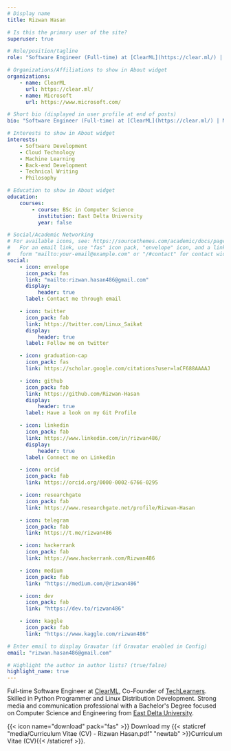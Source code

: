 ```yaml
---
# Display name
title: Rizwan Hasan

# Is this the primary user of the site?
superuser: true

# Role/position/tagline
role: "Software Engineer (Full-time) at [ClearML](https://clear.ml/) | Microsoft Learn Student Ambassadors at [Microsoft](https://www.microsoft.com/)"

# Organizations/Affiliations to show in About widget
organizations:
    - name: ClearML
      url: https://clear.ml/
    - name: Microsoft
      url: https://www.microsoft.com/

# Short bio (displayed in user profile at end of posts)
bio: "Software Engineer (Full-time) at [ClearML](https://clear.ml/) | Microsoft Learn Student Ambassadors at [Microsoft](https://www.microsoft.com/)"

# Interests to show in About widget
interests:
    - Software Development
    - Cloud Technology
    - Machine Learning
    - Back-end Development
    - Technical Writing
    - Philosophy

# Education to show in About widget
education:
    courses:
        - course: BSc in Computer Science
          institution: East Delta University
          year: false

# Social/Academic Networking
# For available icons, see: https://sourcethemes.com/academic/docs/page-builder/#icons
#   For an email link, use "fas" icon pack, "envelope" icon, and a link in the
#   form "mailto:your-email@example.com" or "/#contact" for contact widget.
social:
    - icon: envelope
      icon_pack: fas
      link: "mailto:rizwan.hasan486@gmail.com"
      display:
          header: true
      label: Contact me through email

    - icon: twitter
      icon_pack: fab
      link: https://twitter.com/Linux_Saikat
      display:
          header: true
      label: Follow me on twitter

    - icon: graduation-cap
      icon_pack: fas
      link: https://scholar.google.com/citations?user=laCF688AAAAJ

    - icon: github
      icon_pack: fab
      link: https://github.com/Rizwan-Hasan
      display:
          header: true
      label: Have a look on my Git Profile

    - icon: linkedin
      icon_pack: fab
      link: https://www.linkedin.com/in/rizwan486/
      display:
          header: true
      label: Connect me on Linkedin

    - icon: orcid
      icon_pack: fab
      link: https://orcid.org/0000-0002-6766-0295

    - icon: researchgate
      icon_pack: fab
      link: https://www.researchgate.net/profile/Rizwan-Hasan

    - icon: telegram
      icon_pack: fab
      link: https://t.me/rizwan486

    - icon: hackerrank
      icon_pack: fab
      link: https://www.hackerrank.com/Rizwan486

    - icon: medium
      icon_pack: fab
      link: "https://medium.com/@rizwan486"

    - icon: dev
      icon_pack: fab
      link: "https://dev.to/rizwan486"

    - icon: kaggle
      icon_pack: fab
      link: "https://www.kaggle.com/rizwan486"

# Enter email to display Gravatar (if Gravatar enabled in Config)
email: "rizwan.hasan486@gmail.com"

# Highlight the author in author lists? (true/false)
highlight_name: true
---
```


Full-time Software Engineer at [ClearML](https://clear.ml/), Co-Founder of [TechLearners](https://github.com/TechLearnersInc). Skilled in Python Programmer and Linux Distribution Development. Strong media and communication professional with a Bachelor's Degree focused on Computer Science and Engineering from [East Delta University](https://www.eastdelta.edu.bd/).

{{< icon name="download" pack="fas" >}} Download my {{< staticref "media/Curriculum Vitae (CV) - Rizwan Hasan.pdf" "newtab" >}}Curriculum Vitae (CV){{< /staticref >}}.
